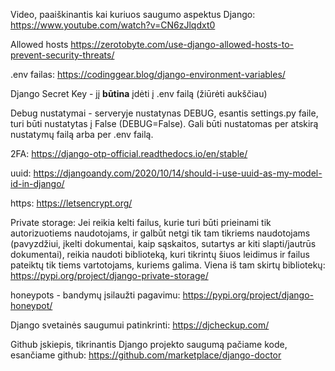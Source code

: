Video, paaiškinantis kai kuriuos saugumo aspektus Django: https://www.youtube.com/watch?v=CN6zJlqdxt0

Allowed hosts https://zerotobyte.com/use-django-allowed-hosts-to-prevent-security-threats/

.env failas: https://codinggear.blog/django-environment-variables/

Django Secret Key - jį **būtina** įdėti į .env failą (žiūrėti aukščiau)

Debug nustatymai - serveryje nustatynas DEBUG, esantis settings.py faile, turi būti nustatytas į False (DEBUG=False). Gali būti nustatomas per atskirą nustatymų failą arba per .env failą.

2FA: https://django-otp-official.readthedocs.io/en/stable/

uuid: https://djangoandy.com/2020/10/14/should-i-use-uuid-as-my-model-id-in-django/

https: https://letsencrypt.org/

Private storage: Jei reikia kelti failus, kurie turi būti prieinami tik autorizuotiems naudotojams, ir galbūt netgi tik tam tikriems naudotojams (pavyzdžiui, įkelti dokumentai, kaip sąskaitos, sutartys ar kiti slapti/jautrūs dokumentai), reikia naudoti biblioteką, kuri tikrintų šiuos leidimus ir failus pateiktų tik tiems vartotojams, kuriems galima. Viena iš tam skirtų bibliotekų: https://pypi.org/project/django-private-storage/

honeypots - bandymų įsilaužti pagavimu: https://pypi.org/project/django-honeypot/

Django svetainės saugumui patinkrinti: https://djcheckup.com/ 

Github įskiepis, tikrinantis Django projekto saugumą pačiame kode, esančiame github: https://github.com/marketplace/django-doctor 


